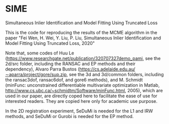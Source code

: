 # SIME
Simultaneous Inlier Identification and Model Fitting Using Truncated Loss

This is the code for reproducing the results of the MCME algorithm in the paper "Fei Wen, H. Wei, Y. Liu, P. Liu, Simultaneous Inlier Identification and Model Fitting Using Truncated Loss, 2020"

Note that, some codes of Huu Le (https://www.researchgate.net/publication/320707327demo_pami, see the 2d/src folder, including the RANSAC and EP methods and their dependency), Alvaro Parra Bustos (https://cs.adelaide.edu.au/∼aparra/project/gore/sup.zip, see the 3d and 3d/common folders, including the ransac3dof, ransac6dof, and gore6 methods), and M. Schmidt (minFunc: unconstrained differentiable multivariate optimization in Matlab, http://www.cs.ubc.ca/~schmidtm/Software/minFunc.html, 2005), which are used in our paper, are directly coped here to facilitate the ease of use for interested readers. They are copied here only for academic use purpose.

In the 2D registration experiment, SeDuMi is needed for the L1 and IRW methods, and SeDuMi or Gurobi is needed for the EP method.
